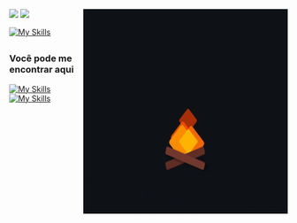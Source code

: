 <img  align="right" src="fire.gif" height='370px' width='370px'>
<img  height="180em" src="https://github-readme-stats.vercel.app/api?username=rabelzx&show_icons=true&border_color=00000000&include_all_commits=true&count_private=true&theme=shadow_red"/>
<img  height="150em"  src="https://github-readme-stats.vercel.app/api/top-langs?username=rabelzx&border_color=00000000&layout=compact&theme=shadow_red">
  
<br>

[![My Skills](https://skillicons.dev/icons?i=js,react,html,css,c,cpp,docker,kubernetes,grafana)](#)

##


### Você pode me encontrar aqui

[![My Skills](https://skillicons.dev/icons?i=gmail)](https://mail.google.com/mail/?view=cm&fs=1&to=eric.rabelo21@gmail.com)
[![My Skills](https://skillicons.dev/icons?i=linkedin)](https://www.linkedin.com/in/rabelzx/)

